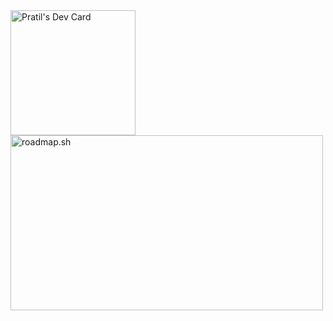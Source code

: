 <a href="https://app.daily.dev/pratil">
  <img src="https://api.daily.dev/devcards/v2/h6eKSxEhDIWkwVZvOK49N.png?type=default&r=jvi" width="200" alt="Pratil's Dev Card"/>
</a>
<a href="https://roadmap.sh/pratil">
  <img src="https://roadmap.sh/card/wide/67f15be02fb824bbb5d90dbd?variant=dark" width="500" height="280" alt="roadmap.sh"/>
</a>
